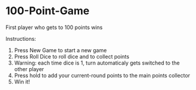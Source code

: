 # 100-Point-Game
First player who gets to 100 points wins

Instructions: 

1. Press New Game to start a new game
2. Press Roll Dice to roll dice and to collect points
3. Warning: each time dice is 1, turn automaticaly gets switched to the other player
4. Press hold to add your current-round points to the main points collector
5. Win it!
